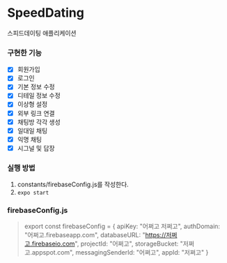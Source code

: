 # SpeedDating
스피드데이팅 애플리케이션

### 구현한 기능
- [x] 회원가입
- [x] 로그인
- [x] 기본 정보 수정
- [x] 디테일 정보 수정
- [x] 이상형 설정
- [x] 외부 링크 연결
- [x] 채팅방 각각 생성
- [x] 일대일 채팅
- [x] 익명 채팅
- [x] 시그널 및 답장

### 실행 방법
1. constants/firebaseConfig.js를 작성한다.
2. `expo start`

### firebaseConfig.js
> export const firebaseConfig = {
    apiKey: "어쩌고 저쩌고",
    authDomain: "어쩌고.firebaseapp.com",
    databaseURL: "https://저쩌고.firebaseio.com",
    projectId: "어쩌고",
    storageBucket: "저쩌고.appspot.com",
    messagingSenderId: "어쩌고",
    appId: "저쩌고"
}
